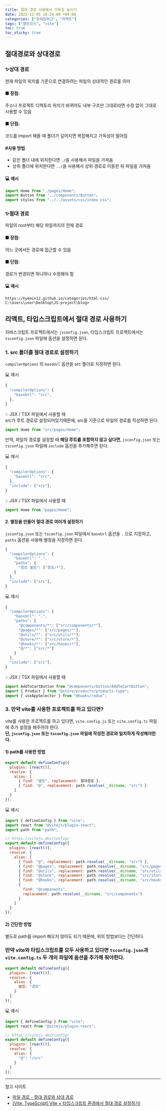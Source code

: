 ```yaml
---
title: 절대 경로 사용해서 가독성 높이기
date: 2023-11-05 18:24:00 +09:00
categories: ["프레임워크", "리액트"]
tags: ["클린코드", "vite"]
toc: true
toc_sticky: true
---
```


## 절대경로와 상대경로

### ✨상대 경로

현재 파일의 위치를 기준으로 연결하려는 파일의 상대적인 경로를 의미

#### ■ 장점:

주소나 프로젝트 디렉토리 위치가 바뀌어도 내부 구조만 그대로라면 수정 없이 그대로 사용할 수 있음

#### ■ 단점:

코드를 import 해올 때 폴더가 깊어지면 복잡해지고 가독성이 떨어짐

#### #사용 방법

- 같은 폴더 내에 위치한다면 `./`을 사용해서 파일을 가져옴
- 상위 폴더에 위치한다면 `../`을 사용해서 상위 경로로 이동한 뒤 파일을 가져옴

#### 💻 예시

```js
import Home from "./pages/Home";
import Button from "../components/Button";
import styles from "../../assets/css/index.css";
```

### ✨절대 경로

파일의 root부터 해당 파일까지의 전체 경로

#### ■ 장점:

어느 곳에서든 경로에 접근할 수 있음

#### ■ 단점:

경로가 변경되면 하나하나 수정해야 함

#### 💻 예시

```
https://hyemin12.github.io/categories/html-css/
C:\Users\user\Desktop\JS-project\blog>
```

## 리액트, 타입스크립트에서 절대 경로 사용하기

자바스크립트 프로젝트에서는 `jsconfig.json`, 타입스크립트 프로젝트에서는 `tsconfig.json` 파일에 옵션을 설정하면 된다.

### 1. src 폴더를 절대 경로로 설정하기

`compilerOptions` 의 `baseUrl` 옵션을 src 폴더로 지정하면 된다.

💻 예시

```js
{
  "compilerOptions": {
    "baseUrl": "src",
  },
}
```

💡 JSX / TSX 파일에서 사용할 때  
src가 루트 경로로 설정되어있기때문에, src를 기준으로 파일의 경로를 작성하면 된다.

```js
import Home from "src/pages/Home";
```

만약, 파일의 경로를 설정할 때 **해당 루트를 포함하지 않고 싶다면**, `jsconfig.json` 또는 `tsconfig.json` 파일에 `include` 옵션을 추가해주면 된다.

💻 예시

```js
{
  "compilerOptions": {
    "baseUrl": "src",
  },
  "include": ["src"],
}
```

💡 JSX / TSX 파일에서 사용할 때

```js
import Home from "pages/Home";
```

#### 2. 별칭을 만들어 절대 경로 여러개 설정하기

`jsconfig.json` 또는 `tsconfig.json` 파일에서 `baseUrl` 옵션을 `.` 으로 지정하고, `paths` 옵션을 사용해 별칭을 지정하면 된다.

```js
{
  "compilerOptions": {
    "baseUrl": ".",
    "paths": {
      "경로 별칭": ["경로/*"],
    }
  },
  "include": ["src"],
}
```

💻 예시

```js
{
  "compilerOptions": {
    "baseUrl": ".",
    "paths": {
      "@components/*": ["src/components/*"],
      "@pages/*": ["src/pages/*"],
      "@utils/*": ["src/utils/*"],
      "@store/*": ["src/store/*"],
      "@hooks/*": ["src/hooks/*"],
      "@/*": ["src/*"]
    }
  },
  "include": ["src"],
}
```

💡 JSX / TSX 파일에서 사용할 때

```js
import AddToCartButton from "@components/button/AddToCartButton";
import { Product } from "@store/products/products.type";
import { useAppSelector } from "@hooks/redux";
```

### 3. 만약 vite를 사용한 프로젝트를 하고 있다면?

vite를 사용한 프로젝트를 하고 있다면, `vite.config.js` 또는 `vite.config.ts` 파일에 추가 설정을 해주어야 한다.  
**단, `jsconfig.json` 또는 `tsconfig.json` 파일에 작성한 경로와 일치하게 작성해야한다.**

#### 1) path를 사용한 방법

```js
export default defineConfig({
  plugins: [react()],
  resolve: {
    alias: [
      { find: "별칭", replacement: 절대경로 },
      { find: "@", replacement: path.resolve(__dirname, "src") }
    ]
  }
});
```

💻 예시

```js
import { defineConfig } from "vite";
import react from "@vitejs/plugin-react";
import path from "path";

// https://vitejs.dev/config/
export default defineConfig({
  plugins: [react()],
  resolve: {
    alias: [
      { find: "@", replacement: path.resolve(__dirname, "src") },
      { find: "@pages", replacement: path.resolve(__dirname, "src/pages") },
      { find: "@utils", replacement: path.resolve(__dirname, "src/utils") },
      { find: "@store", replacement: path.resolve(__dirname, "src/store") },
      { find: "@hooks", replacement: path.resolve(__dirname, "src/hooks") },
      {
        find: "@components",
        replacement: path.resolve(__dirname, "src/components")
      }
    ]
  }
});
```

#### 2) 간단한 방법

별도로 path를 import 해오지 않아도 되기 때문에, 위의 방법보다는 간단하다.

### 만약 vite와 타입스크립트를 모두 사용하고 있다면 `tsconfig.json`과 `vite.config.ts` 두 개의 파일에 옵션을 추가해 줘야한다.

```js
export default defineConfig({
  plugins: [react()],
  resolve: {
    alias: {
      별칭: "경로"
    }
  }
});
```

💻 예시

```js
import { defineConfig } from "vite";
import react from "@vitejs/plugin-react";

// https://vitejs.dev/config/
export default defineConfig({
  plugins: [react()],
  resolve: {
    alias: {
      "@": "/src"
    }
  }
});
```

---

참고 사이트

- [파일 경로 - 절대 경로와 상대 경로](https://velog.io/@bami/%ED%8C%8C%EC%9D%BC-%EA%B2%BD%EB%A1%9C-%EC%A0%88%EB%8C%80-%EA%B2%BD%EB%A1%9C%EC%99%80-%EC%83%81%EB%8C%80-%EA%B2%BD%EB%A1%9C#%EC%A0%88%EB%8C%80-%EA%B2%BD%EB%A1%9C)
- [[Vite, TypeScript] Vite + 타입스크립트 환경에서 절대 경로 설정하기!](https://shape-coding.tistory.com/entry/Vite-TypeScript-Vite-%ED%83%80%EC%9E%85%EC%8A%A4%ED%81%AC%EB%A6%BD%ED%8A%B8-%ED%99%98%EA%B2%BD%EC%97%90%EC%84%9C-%EC%A0%88%EB%8C%80-%EA%B2%BD%EB%A1%9C-%EC%84%A4%EC%A0%95%ED%95%98%EA%B8%B0)
